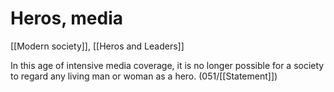 # Heros, media

[[Modern society]], [[Heros and Leaders]]

In this age of intensive media coverage, it is no longer possible for a society to regard any living man or woman as a hero. (051/[[Statement]])

